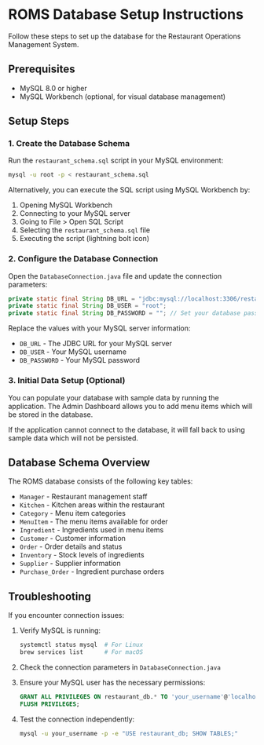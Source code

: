 # ROMS Database Setup Instructions

Follow these steps to set up the database for the Restaurant Operations Management System.

## Prerequisites

- MySQL 8.0 or higher
- MySQL Workbench (optional, for visual database management)

## Setup Steps

### 1. Create the Database Schema

Run the `restaurant_schema.sql` script in your MySQL environment:

```bash
mysql -u root -p < restaurant_schema.sql
```

Alternatively, you can execute the SQL script using MySQL Workbench by:
1. Opening MySQL Workbench
2. Connecting to your MySQL server
3. Going to File > Open SQL Script
4. Selecting the `restaurant_schema.sql` file
5. Executing the script (lightning bolt icon)

### 2. Configure the Database Connection

Open the `DatabaseConnection.java` file and update the connection parameters:

```java
private static final String DB_URL = "jdbc:mysql://localhost:3306/restaurant_db";
private static final String DB_USER = "root";
private static final String DB_PASSWORD = ""; // Set your database password here
```

Replace the values with your MySQL server information:
- `DB_URL` - The JDBC URL for your MySQL server
- `DB_USER` - Your MySQL username
- `DB_PASSWORD` - Your MySQL password

### 3. Initial Data Setup (Optional)

You can populate your database with sample data by running the application. The Admin Dashboard allows you to add menu items which will be stored in the database.

If the application cannot connect to the database, it will fall back to using sample data which will not be persisted.

## Database Schema Overview

The ROMS database consists of the following key tables:

- `Manager` - Restaurant management staff
- `Kitchen` - Kitchen areas within the restaurant
- `Category` - Menu item categories
- `MenuItem` - The menu items available for order
- `Ingredient` - Ingredients used in menu items
- `Customer` - Customer information
- `Order` - Order details and status
- `Inventory` - Stock levels of ingredients
- `Supplier` - Supplier information
- `Purchase_Order` - Ingredient purchase orders

## Troubleshooting

If you encounter connection issues:

1. Verify MySQL is running:
   ```bash
   systemctl status mysql  # For Linux
   brew services list      # For macOS
   ```

2. Check the connection parameters in `DatabaseConnection.java`

3. Ensure your MySQL user has the necessary permissions:
   ```sql
   GRANT ALL PRIVILEGES ON restaurant_db.* TO 'your_username'@'localhost';
   FLUSH PRIVILEGES;
   ```

4. Test the connection independently:
   ```bash
   mysql -u your_username -p -e "USE restaurant_db; SHOW TABLES;"
   ``` 